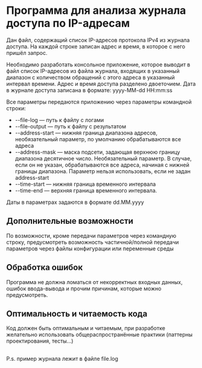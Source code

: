 # Программа для анализа журнала доступа по IP-адресам

Дан  файл, содержащий список IP-адресов протокола IPv4 из журнала доступа. На каждой строке записан адрес и время, в которое с него пришёл запрос.

Необходимо разработать консольное приложение, которое  выводит в файл список IP-адресов из файла журнала, входящих в указанный диапазон с количеством обращений с этого адреса в указанный интервал времени. Адрес и время доступа разделено двоеточием. 
Дата в журнале доступа записана в формате: yyyy-MM-dd HH:mm:ss

Все параметры передаются приложению через параметры командной строки:

- --file-log — путь к файлу с логами
- --file-output — путь к файлу с результатом
- --address-start —  нижняя граница диапазона адресов, необязательный параметр, по умолчанию обрабатываются все адреса
- --address-mask — маска подсети, задающая верхнюю границу диапазона десятичное число. Необязательный параметр. В случае, если он не указан, обрабатываются все адреса, начиная с нижней границы диапазона. Параметр нельзя использовать, если не задан address-start
- --time-start —  нижняя граница временного интервала
- --time-end — верхняя граница временного интервала.

Даты в параметрах задаются в формате dd.MM.yyyy

## Дополнительные возможности
По возможности, кроме передачи параметров через командную строку, предусмотреть возможность частичной/полной передачи параметров через файлы конфигурации или переменные среды

## Обработка ошибок
Программа не должна ломаться от некорректных входных данных, ошибок ввода-вывода и прочим причинам, которые можно предусмотреть.

## Оптимальность и читаемость кода
Код должен быть оптимальным и читаемым, при разработке желательно использовать общераспространённые практики (паттерны проектирования, тесты...)

##
P.s. пример журнала лежит в файле file.log
